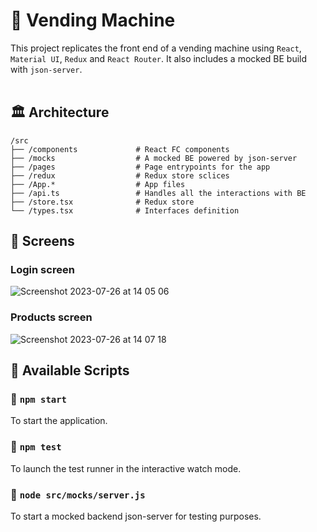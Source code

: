 # 🎰 Vending Machine
This project replicates the front end of a vending machine using `React`, `Material UI`, `Redux` and `React Router`. It also includes a mocked BE build with `json-server`.<br><br>

## 🏛 Architecture
    /src
    ├── /components             # React FC components
    ├── /mocks                  # A mocked BE powered by json-server
    ├── /pages                  # Page entrypoints for the app
    ├── /redux                  # Redux store sclices
    ├── /App.*                  # App files
    ├── /api.ts                 # Handles all the interactions with BE
    ├── /store.tsx              # Redux store
    └── /types.tsx              # Interfaces definition

## 📸 Screens
### Login screen
![Screenshot 2023-07-26 at 14 05 06](https://github.com/andugu/vending-machine/assets/8087896/7f541b35-ec9d-4934-90e9-9f8fc14205f5)
### Products screen
![Screenshot 2023-07-26 at 14 07 18](https://github.com/andugu/vending-machine/assets/8087896/ee91a4d5-2037-48a3-b040-f47d12d1e925)

## 📜 Available Scripts
### 🛫 `npm start`
To start the application.

### 🧪 `npm test`
To launch the test runner in the interactive watch mode.

### 🥸 `node src/mocks/server.js`
To start a mocked backend json-server for testing purposes.
